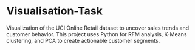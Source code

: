 # Visualisation-Task
Visualization of the UCI Online Retail dataset to uncover sales trends and customer behavior. This project uses Python for RFM analysis, K-Means clustering, and PCA to create actionable customer segments.
